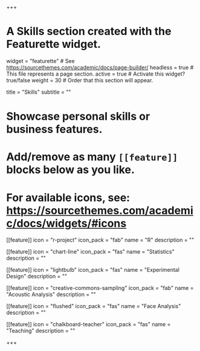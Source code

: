 +++
# A Skills section created with the Featurette widget.
widget = "featurette"  # See https://sourcethemes.com/academic/docs/page-builder/
headless = true  # This file represents a page section.
active = true  # Activate this widget? true/false
weight = 30  # Order that this section will appear.

title = "Skills"
subtitle = ""

# Showcase personal skills or business features.
# 
# Add/remove as many `[[feature]]` blocks below as you like.
# 
# For available icons, see: https://sourcethemes.com/academic/docs/widgets/#icons

[[feature]]
  icon = "r-project"
  icon_pack = "fab"
  name = "R"
  description = ""
  
[[feature]]
  icon = "chart-line"
  icon_pack = "fas"
  name = "Statistics"
  description = ""  

[[feature]]
  icon = "lightbulb"
  icon_pack = "fas"
  name = "Experimental Design"
  description = ""
  
[[feature]]
  icon = "creative-commons-sampling"
  icon_pack = "fab"
  name = "Acoustic Analysis"
  description = ""

[[feature]]
  icon = "flushed"
  icon_pack = "fas"
  name = "Face Analysis"
  description = ""  
  
[[feature]]
  icon = "chalkboard-teacher"
  icon_pack = "fas"
  name = "Teaching"
  description = "" 

+++
